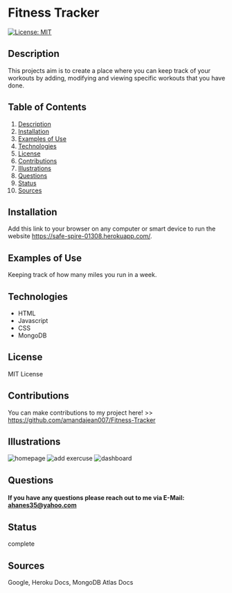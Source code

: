 # Fitness Tracker
[![License: MIT](https://img.shields.io/badge/License-MIT-yellow.svg)](https://opensource.org/licenses/MIT)
## Description <a name="description"></a>
This projects aim is to create a place where you can keep track of your workouts by adding, modifying and viewing specific workouts that you have done.
## Table of Contents
1. [Description](#description)
2. [Installation](#installation)
3. [Examples of Use](#examples)
4. [Technologies](#technologies)
5. [License](#license)
6. [Contributions](#contributions)
7. [Illustrations](#illustrations)
8. [Questions](#questions)
9. [Status](#status)
10. [Sources](#sources)
## Installation <a name="installation"></a>
Add this link to your browser on any computer or smart device to run the website https://safe-spire-01308.herokuapp.com/.
## Examples of Use <a name="examples"></a>
Keeping track of how many miles you run in a week.
## Technologies <a name="technologies"></a>
  - HTML
  - Javascript
  - CSS
  - MongoDB
## License <a name="license"></a>
MIT License
## Contributions <a name="contributions"></a>
You can make contributions to my project here! >> https://github.com/amandajean007/Fitness-Tracker
## Illustrations <a name="illustrations"></a>
![homepage](https://user-images.githubusercontent.com/85036414/139586957-23807354-8429-4448-a0e0-b2a783ab00aa.PNG)
![add exercuse](https://user-images.githubusercontent.com/85036414/139586965-6c774ab4-1f6c-48eb-beeb-384bba5f964a.PNG)
![dashboard](https://user-images.githubusercontent.com/85036414/139586967-01d000f4-10ba-41cd-87ca-ec797ba6f2f5.PNG)
## Questions <a name="questions"></a>
#### If you have any questions please reach out to me via E-Mail: ahanes35@yahoo.com
## Status <a name="status"></a>
complete
## Sources <a name="sources"></a>
Google, Heroku Docs, MongoDB Atlas Docs
